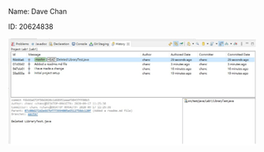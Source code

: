 Name: Dave Chan





ID: 20624838




![screenshot](https://github.com/cychancx/comp3111--lab1--2020s/blob/master/screenshot.png)